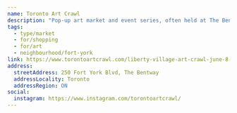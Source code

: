 ```yaml
---
name: Toronto Art Crawl
description: "Pop-up art market and event series, often held at The Bentway, featuring local artists and artisans."
tags:
  - type/market
  - for/shopping
  - for/art
  - neighbourhood/fort-york
link: https://www.torontoartcrawl.com/liberty-village-art-crawl-june-8-2024
address:
  streetAddress: 250 Fort York Blvd, The Bentway
  addressLocality: Toronto
  addressRegion: ON
social:
  instagram: https://www.instagram.com/torontoartcrawl/
---
```

